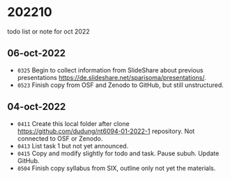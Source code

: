 # 202210
todo list or note for oct 2022


## 06-oct-2022
+ `0325` Begin to collect information from SlideShare about previous presentations https://de.slideshare.net/sparisoma/presentations/.
+ `0523` Finish copy from OSF and Zenodo to GitHub, but still unstructured.


## 04-oct-2022
+ `0411` Create this local folder after clone https://github.com/dudung/nt6094-01-2022-1 repository. Not connected to OSF or Zenodo.
+ `0413` List task 1 but not yet announced.
+ `0415` Copy and modify slightly for todo and task. Pause subuh. Update GitHub.
+ `0504` Finish copy syllabus from SIX, outline only not yet the materials.